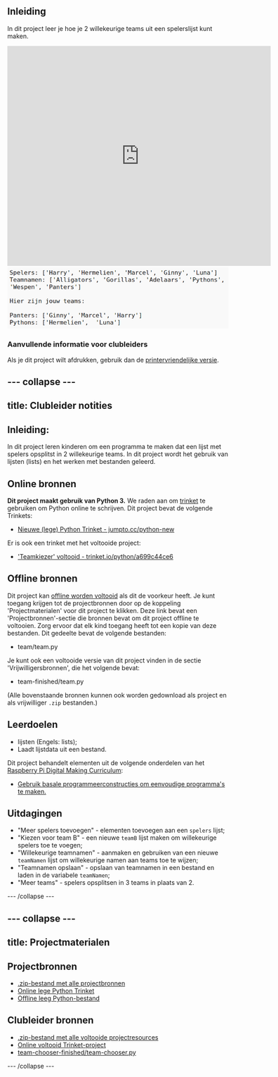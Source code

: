 ## Inleiding

In dit project leer je hoe je 2 willekeurige teams uit een spelerslijst kunt maken.

<div class="trinket">
  <iframe src="https://trinket.io/embed/python/87461863f9?outputOnly=true&start=result" width="600" height="500" frameborder="0" marginwidth="0" marginheight="0" allowfullscreen>
  </iframe>
  <img src="images/team-finished.png">
</div>

### Aanvullende informatie voor clubleiders

Als je dit project wilt afdrukken, gebruik dan de [printervriendelijke versie](https://projects.raspberrypi.org/nl-NL/projects/team-chooser/print).

--- collapse ---
---
title: Clubleider notities
---

## Inleiding:

In dit project leren kinderen om een programma te maken dat een ​​lijst met spelers opsplitst in 2 willekeurige teams. In dit project wordt het gebruik van lijsten (lists) en het werken met bestanden geleerd.

## Online bronnen

**Dit project maakt gebruik van Python 3.** We raden aan om [trinket](https://trinket.io/) te gebruiken om Python online te schrijven. Dit project bevat de volgende Trinkets:

* [Nieuwe (lege) Python Trinket - jumpto.cc/python-new](http://jumpto.cc/python-new)

Er is ook een trinket met het voltooide project:

* ['Teamkiezer' voltooid - trinket.io/python/a699c44ce6](https://trinket.io/python/87461863f9)

## Offline bronnen

Dit project kan [offline worden voltooid](https://www.codeclubprojects.org/en-GB/resources/python-working-offline/) als dit de voorkeur heeft. Je kunt toegang krijgen tot de projectbronnen door op de koppeling 'Projectmaterialen' voor dit project te klikken. Deze link bevat een 'Projectbronnen'-sectie die bronnen bevat om dit project offline te voltooien. Zorg ervoor dat elk kind toegang heeft tot een kopie van deze bestanden. Dit gedeelte bevat de volgende bestanden:

* team/team.py

Je kunt ook een voltooide versie van dit project vinden in de sectie 'Vrijwilligersbronnen', die het volgende bevat:

* team-finished/team.py

(Alle bovenstaande bronnen kunnen ook worden gedownload als project en als vrijwilliger `.zip` bestanden.)

## Leerdoelen

* lijsten (Engels: lists);
* Laadt lijstdata uit een bestand.

Dit project behandelt elementen uit de volgende onderdelen van het [Raspberry Pi Digital Making Curriculum](https://rpf.io/curriculum):

* [Gebruik basale programmeerconstructies om eenvoudige programma's te maken.](https://www.raspberrypi.org/curriculum/programming/creator)

## Uitdagingen

* "Meer spelers toevoegen" - elementen toevoegen aan een `spelers` lijst;
* "Kiezen voor team B" - een nieuwe `teamB` lijst maken om willekeurige spelers toe te voegen;
* "Willekeurige teamnamen" - aanmaken en gebruiken van een nieuwe `teamNamen` lijst om willekeurige namen aan teams toe te wijzen;
* "Teamnamen opslaan" - opslaan van teamnamen in een bestand en laden in de variabele `teamNamen`;
* "Meer teams" - spelers opsplitsen in 3 teams in plaats van 2.

--- /collapse ---

--- collapse ---
---
title: Projectmaterialen
---

## Projectbronnen

* [.zip-bestand met alle projectbronnen](resources/team-chooser-project-resources.zip)
* [Online lege Python Trinket](http://jumpto.cc/python-new)
* [Offline leeg Python-bestand](resources/new-new.py)

## Clubleider bronnen

* [.zip-bestand met alle voltooide projectresources](resources/team-chooser-volunteer-resources.zip)
* [Online voltooid Trinket-project](https://trinket.io/python/a699c44ce6)
* [team-chooser-finished/team-chooser.py](resources/team-chooser-finished-team-chooser.py)

--- /collapse ---